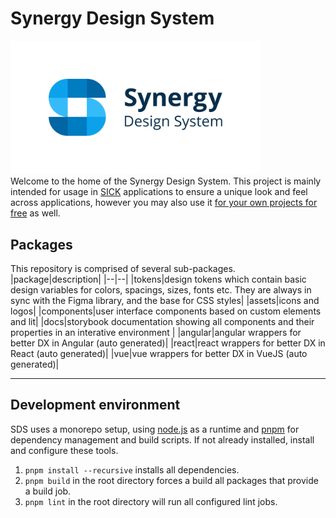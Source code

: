 # Synergy Design System
<img src="./packages/docs/public/synergy-logo-light.png" alt="Synergy-Logo" width="400"/><br>
Welcome to the home of the Synergy Design System.
This project is mainly intended for usage in [SICK](https://www.sick.com) applications to ensure a unique look and feel across applications, however you may also use it [for your own projects for free](./LICENSE) as well.

## Packages
This repository is comprised of several sub-packages.
|package|description|
|--|--|
|tokens|design tokens which contain basic design variables for colors, spacings, sizes, fonts etc. They are always in sync with the Figma library, and the base for CSS styles|
|assets|icons and logos|
|components|user interface components based on custom elements and lit|
|docs|storybook documentation showing all components and their properties in an interative environment |
|angular|angular wrappers for better DX in Angular (auto generated)|
|react|react wrappers for better DX in React (auto generated)|
|vue|vue wrappers for better DX in VueJS (auto generated)|


---

## Development environment

SDS uses a monorepo setup, using [node.js](https://nodejs.org) as a runtime and [pnpm](https://pnpm.io) for dependency management and build scripts. If not already installed, install and configure these tools.

1. `pnpm install --recursive` installs all dependencies.
2. `pnpm build` in the root directory forces a build all packages that provide a build job.
3. `pnpm lint` in the root directory will run all configured lint jobs.
